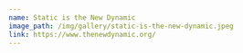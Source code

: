 ```yaml
---
name: Static is the New Dynamic
image_path: /img/gallery/static-is-the-new-dynamic.jpeg
link: https://www.thenewdynamic.org/
---
```

